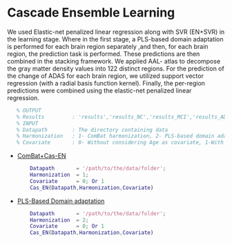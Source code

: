 # Cascade Ensemble Learning

We used Elastic-net penalized linear regression along with SVR (EN+SVR) in the learning stage. Where in the first stage, a PLS-based domain adaptation is performed for each    brain region separately ,and then, for each brain region, the prediction task is performed. These predictions are then combined in the stacking framework. We applied AAL-        atlas to decompose the gray matter density values into 122 distinct regions. For the prediction of the change of ADAS for each brain region, we utilized support vector regression (with a radial basis function kernel). Finally, the per-region predictions were combined using the elastic-net penalized linear regression.

```matlab
   % OUTPUT           
   % Results         : 'results','results_NC','results_MCI','results_AD','cor','MAE','cor_s','CorNC','CorMCI','CorAD','MAE_NC','MAE_MCI','MAE_AD'
   % INPUT           
   % Datapath        : The directory containing data
   % Harmonization   : 1- ComBat harmonization, 2- PLS-based domain adaptation  
   % Covariate       : 0- Without considering Age as covariate, 1-With considering Age as covariate
```
   - [ComBat+Cas-EN](Matlab/Single-task/Cascade%20Ensemble%20Learning/)
   
        ```matlab
            Datapath       = '/path/to/the/data/folder';
            Harmonization  = 1;
            Covariate      = 0; Or 1
            Cas_EN(Datapath,Harmonization,Covariate)
   
        ```                  
   - [PLS-Based Domain adaptation](Matlab/Single-task/Cascade%20Ensemble%20Learning/)

        ```matlab     
            Datapath       = '/path/to/the/data/folder';
            Harmonization  = 2;
            Covariate      = 0; Or 1
            Cas_EN(Datapath,Harmonization,Covariate)     
        ```    
